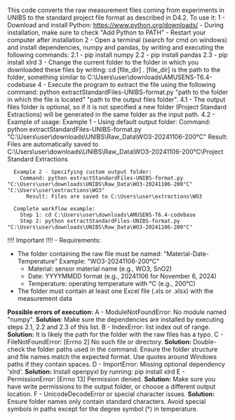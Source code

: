 This code converts the raw measurement files coming from experiments in UNIBS to the standard project file format as described in D4.2. 
To use it:
  1 - Download and install Python: https://www.python.org/downloads/
    - During installation, make sure to check "Add Python to PATH"
    - Restart your computer after installation
  2 - Open a terminal (search for cmd on windows) and install dependencies, numpy and pandas, by writing and executing the following commands:
    2.1 - pip install numpy
    2.2 - pip install pandas
    2.3 - pip install xlrd
  3 - Change the current folder to the folder in which you downloaded these files by writing: cd [file_dir] . [file_dir] is the path to the folder, something similar to C:\\Users\user\downloads\AMUSENS-T6.4-codebase
  4 - Execute the program to extract the file using the following command: python extractStandardFiles-UNIBS-format.py "path to the folder in which the file is located" "path to the output files folder".
    4.1 - The output files folder is optional, so if it is not specified a new folder (Project Standard Extractions) will be generated in the same folder as the input path.
    4.2 - Example of usage:
      Example 1 - Using default output folder:
        Command: python extractStandardFiles-UNIBS-format.py "C:\Users\user\downloads\UNIBS\Raw_Data\WO3-20241106-200°C"
          Result: Files are automatically saved to C:\Users\user\downloads\UNIBS\Raw_Data\WO3-20241106-200°C\Project Standard Extractions

      Example 2 - Specifying custom output folder:
        Command: python extractStandardFiles-UNIBS-format.py "C:\Users\user\downloads\UNIBS\Raw_Data\WO3-20241106-200°C" "C:\Users\user\extractions\WO3"
          Result: Files are saved to C:\Users\user\extractions\WO3

      Complete workflow example:
        Step 1: cd C:\Users\user\downloads\AMUSENS-T6.4-codebase
        Step 2: python extractStandardFiles-UNIBS-format.py "C:\Users\user\downloads\UNIBS\Raw_Data\WO3-20241106-200°C"
    
!!!! Important !!!! - Requirements:
- The folder containing the raw file must be named: "Material-Date-Temperature"
  Example: "WO3-20241106-200°C"
  - Material: sensor material name (e.g., WO3, SnO2)
  - Date: YYYYMMDD format (e.g., 20241106 for November 6, 2024)
  - Temperature: operating temperature with °C (e.g., 200°C)
- The folder must contain at least one Excel file (.xls or .xlsx) with the measurement data

**Possible errors of execution:**
  A - ModuleNotFoundError: No module named "numpy". **Solution**: Make sure the dependencies are installed by executing steps 2.1, 2.2 and 2.3 of this list.
  B - IndexError: list index out of range. **Solution:** It is likely the path for the folder with the raw files has a typo.
  C - FileNotFoundError: [Errno 2] No such file or directory. **Solution:** Double-check the folder paths used in the command. Ensure the folder structure and file names match the expected format. Use quotes around Windows paths if they contain spaces.
  D - ImportError: Missing optional dependency 'xlrd'. **Solution:** Install openpyxl by running: pip install xlrd
  E - PermissionError: [Errno 13] Permission denied. **Solution:** Make sure you have write permissions to the output folder, or choose a different output location.
  F - UnicodeDecodeError or special character issues. **Solution:** Ensure folder names only contain standard characters. Avoid special symbols in paths except for the degree symbol (°) in temperature.

